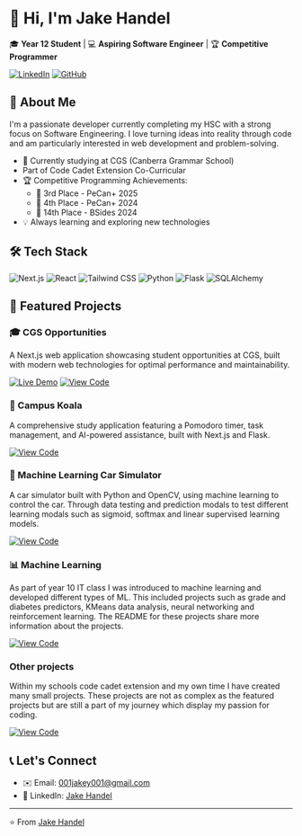 # 👋 Hi, I'm Jake Handel

🎓 **Year 12 Student** | 💻 **Aspiring Software Engineer** | 🏆 **Competitive Programmer**

[![LinkedIn](https://img.shields.io/badge/Connect-LinkedIn-0077B5?style=for-the-badge&logo=linkedin)](www.linkedin.com/in/jake-handel-a13384349)
[![GitHub](https://img.shields.io/badge/Follow-GitHub-181717?style=for-the-badge&logo=github)](https://github.com/Jake-Handel)

## 🚀 About Me

I'm a passionate developer currently completing my HSC with a strong focus on Software Engineering. I love turning ideas into reality through code and am particularly interested in web development and problem-solving.

- 🏫 Currently studying at CGS (Canberra Grammar School)
- Part of Code Cadet Extension Co-Curricular
- 🏆 Competitive Programming Achievements:
  - 🥉 3rd Place - PeCan+ 2025
  - 🏅 4th Place - PeCan+ 2024
  - 🏅 14th Place - BSides 2024
- 💡 Always learning and exploring new technologies

## 🛠️ Tech Stack

![Next.js](https://img.shields.io/badge/Next.js-000000?style=flat-square&logo=nextdotjs&logoColor=white)
![React](https://img.shields.io/badge/React-61DAFB?style=flat-square&logo=react&logoColor=black)
![Tailwind CSS](https://img.shields.io/badge/Tailwind_CSS-38B2AC?style=flat-square&logo=tailwind-css&logoColor=white)
![Python](https://img.shields.io/badge/Python-3776AB?style=flat-square&logo=python&logoColor=white)
![Flask](https://img.shields.io/badge/Flask-000000?style=flat-square&logo=flask&logoColor=white)
![SQLAlchemy](https://img.shields.io/badge/SQLAlchemy-D71F00?style=flat-square&logo=sqlalchemy&logoColor=white)

## 💼 Featured Projects

### 🎓 CGS Opportunities
A Next.js web application showcasing student opportunities at CGS, built with modern web technologies for optimal performance and maintainability.

[![Live Demo](https://img.shields.io/badge/🌐_Live_Demo-000000?style=for-the-badge)](https://cgs-opportunities.vercel.app/)
[![View Code](https://img.shields.io/badge/📚_View_Code-181717?style=for-the-badge&logo=github)](https://github.com/Jake-Handel/cgs-opportunities)

### 🐨 Campus Koala
A comprehensive study application featuring a Pomodoro timer, task management, and AI-powered assistance, built with Next.js and Flask.

[![View Code](https://img.shields.io/badge/🐨_View_Code-181717?style=for-the-badge&logo=github)](https://github.com/Jake-Handel/campus-koala)

### 🚗 Machine Learning Car Simulator
A car simulator built with Python and OpenCV, using machine learning to control the car. Through data testing and prediction modals to test different learning modals such as sigmoid, softmax and linear supervised learning models.  

[![View Code](https://img.shields.io/badge/🚗_View_Code-181717?style=for-the-badge&logo=github)](https://github.com/Jake-Handel/AI-Car-Sim)

### 📊 Machine Learning
As part of year 10 IT class I was introduced to machine learning and developed different types of ML. This included projects such as grade and diabetes predictors, KMeans data analysis, neural networking and reinforcement learning. The README for these projects share more information about the projects.

[![View Code](https://img.shields.io/badge/🧠_View_Code-181717?style=for-the-badge&logo=github)](https://github.com/Jake-Handel/IT-Work)

### Other projects
Within my schools code cadet extension and my own time I have created many small projects. These projects are not as complex as the featured projects but are still a part of my journey which display my passion for coding. 

[![View Code](https://img.shields.io/badge/🌱_View_Code-181717?style=for-the-badge&logo=github)](https://github.com/Jake-Handel/Random)

## 📞 Let's Connect

- ✉️ Email: [001jakey001@gmail.com](mailto:001jakey001@gmail.com)
- 💼 LinkedIn: [Jake Handel](https://www.linkedin.com/in/jake-handel-a13384349)

---

⭐️ From [Jake Handel](https://github.com/Jake-Handel)
